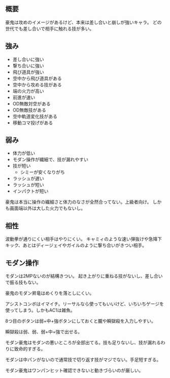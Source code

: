 ## 概要

豪鬼は攻めのイメージがあるけど、本来は差し合いと崩しが強いキャラ。
どの世代でも差し合いで相手に触れる技が多い。

## 強み

- 差し合いに強い
- 撃ち合いに強い
- 飛び道具が強い
- 空中から飛び道具がある
- 空中から攻める技がある
- 端の火力が高い
- 前進が速い
- OD無敵対空がある
- OD無敵技がある
- 空中軌道変化技がある
- 移動コマ投げがある

## 弱み

- 体力が低い
- モダン操作が繊細で、技が漏れやすい
- 技が短い
  - シミーが安くなりがち
- ラッシュが遅い
- ラッシュが短い
- インパクトが短い

豪鬼は本当に操作の繊細さと体力のなさが全然合ってない。上級者向け。
しかも画面端以外は大した火力でもないし。

## 相性

波動拳が通りにくい相手はやりにくい。
キャミィのような速い弾抜けや急降下キック、あとはディージェイやガイルのように撃ち合いがきつい相手。

## モダン操作

モダンは2MPないのが結構きつい。
起き上がりに重ねる技がないし、差し合いで振る技もない。

豪鬼のモダン昇竜はめくりを落としにくい。

アシストコンボはイマイチ。リーサルなら使ってもいいけど、いちいちゲージを使ってしまう。しかもAC1は雑魚。

8つ目のボタンは弱+中+強ボタンにしておくと朧や瞬獄殺を入力しやすい。

瞬獄殺は弱、弱、弱+中+強で出せる。

モダン豪鬼はモダンの悪いところが全部出てる。技も足りないし、技が漏れるわりに致命的すぎる。

モダンは中パンがないので通常技で切り返す技がマジでない。手足短すぎる。

モダン豪鬼はワンパンヒット確認できないと動きづらいのが厳しい。
